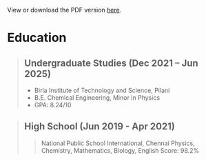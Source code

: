 View or download the PDF version [here](https://adityahiyer.github.io/Resume_1.pdf).

Education
=========
> Undergraduate Studies (Dec 2021 – Jun 2025)
> -------------------------------------------
> + Birla Institute of Technology and Science, Pilani
> + B.E. Chemical Engineering, Minor in Physics
> + GPA: 8.24/10

> High School (Jun 2019 - Apr 2021)
> ---------------------------------
> > National Public School International, Chennai
> > Physics, Chemistry, Mathematics, Biology, English
> > Score: 98.2%
